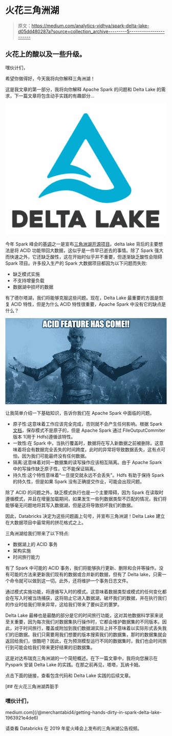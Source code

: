 # 火花三角洲湖

> 原文：<https://medium.com/analytics-vidhya/spark-delta-lake-d05dd480287a?source=collection_archive---------5----------------------->

## 火花上的酸以及一些升级。

嘿伙计们，

希望你做得好，今天我将向你解释三角洲湖！

这是我文章的第一部分，我将向你解释 Apache Spark 的问题和 Delta Lake 的需求，下一篇文章将包含动手实践的有趣部分…

![](img/a1fc5004243058a4100d64ceebdcd363.png)

今年 Spark 峰会的[基调](https://databricks.com/sparkaisummit/north-america/2019-spark-summit-ai-keynotes)之一是宣布[三角洲湖开源项目](http://delta.io)。delta lake 背后的主要想法是将 ACID 功能带回大数据，这似乎是一件早已逝去的事情。除了 Spark 强大而快速之外，它还缺乏酸性，这在开始时似乎并不重要，但逐渐缺乏酸性会阻碍 Spark 项目。许多投入生产的 Spark 大数据项目都因为以下问题而失败:

*   缺乏模式实施
*   不支持增量负载
*   数据湖中损坏的数据

有了德尔塔湖，我们将能够克服这些问题。现在，Delta Lake 最重要的方面是恢复 ACID 特性，但是为什么 ACID 特性很重要，Apache Spark 中没有它的缺点是什么？

![](img/97a7ee26e01adae5d50d9c2c4945deda.png)

让我简单介绍一下基础知识，告诉你我们在 Apache Spark 中面临的问题。

*   原子性:这意味着工作应该完全完成，否则就不会产生任何影响。根据 Spark [文档](https://spark.apache.org/docs/latest/sql-data-sources-load-save-functions.html#save-modes)，保存模式不是原子的，但是 Apache Spark 通过 FileOutputCommiter 版本 1(用于 Hdfs)遵循该特性。
*   一致性:在 Spark 中，当执行覆盖时，数据将在写入新数据之前被删除。这意味着将会有数据完全丢失的时间跨度，此时的异常将导致数据丢失，这有点可怕，因为我们可能最终没有任何数据。
*   隔离:这意味着对同一数据集的读写操作应该相互隔离。由于 Apache Spark 中的写操作缺乏原子性，它不能保证隔离。
*   持久性:这个特性意味着“一旦提交就永远不会丢失”。Hdfs 有助于保持 Spark 的持久性，但是如果 Spark 没有正确提交作业，可能会出现问题。

除了 ACID 的问题之外，缺乏模式执行也是一个主要障碍，因为 Spark 在读取时遵循模式，并且在增量加载期间，如果发生一些列数据类型不匹配的情况，我们将能够毫无问题地将其写入数据湖，但是这将导致损坏我们的数据。

因此，Databricks 决定为这些问题画上句号，并宣布三角洲湖！Delta Lake 建立在大数据项目中最常用的拼花格式之上。

三角洲湖给我们带来了以下特点:

*   数据湖上的 ACID 事务
*   架构实施
*   时间旅行能力

有了 Spark 中可能的 ACID 事务，我们将能够执行更新、删除和合并等操作。没有可能的方法来更新我们现有的数据或合并新的数据，但有了 Delta lake，只需一个命令就可以做到这一切。此外，还将维护一个事务日志文件。

通过模式实施功能，将遵循写入时的模式。这意味着数据类型或模式的任何变化都会在写入时被当场捕获，这将阻止它进入数据湖，破坏我们的数据，并在执行我们的作业时给我们带来异常，这给我们带来了要纠正的噩梦。

Delta Lake 最棒也是最酷的部分是它的时间旅行功能，这对其他数据科学家来说至关重要，因为每次我们对数据集执行操作时，它都会维护数据集的不同版本。因此，对于时间旅行，覆盖或附加到我们数据湖实际上并不意味着以实际形式丢失我们的旧数据。我们只需要用我们想要的版本搜索我们的数据集，那时的数据集就会返回给我们，很酷吧？因此，在为预测模型运行不同的数据集时，我们也会时间旅行到可能会给我们带来更好结果的旧数据集。

这是对达布瑞克三角洲湖的一个简短概述。在下一篇文章中，我将向您展示在 Pyspark 安装 Delta Lake 的实践。在那之前再见，塔塔，瓦纳卡姆。

点击下面的链接，查看包含代码和 Delta Lake 实践的后续文章。

[](/@merchantabid4/getting-hands-dirty-in-spark-delta-lake-1963921e4de6) [## 在火花三角洲湖弄脏手

### 嘿伙计们，

medium.com](/@merchantabid4/getting-hands-dirty-in-spark-delta-lake-1963921e4de6) 

请查看 Databricks 在 2019 年星火峰会上发布的三角洲湖公告视频。